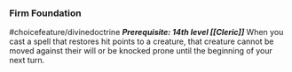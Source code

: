### Firm Foundation
#choicefeature/divinedoctrine
***Prerequisite: 14th level [[Cleric]]***
When you cast a spell that restores hit points to a creature, that creature cannot be moved against their will or be knocked prone until the beginning of your next turn.